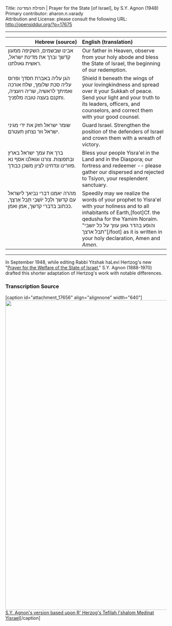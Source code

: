 <html>
<head></head>
<body>
Title: תפילת המדינה | Prayer for the State [of Israel], by S.Y. Agnon (1948)<br />
Primary contributor: aharon.n.varady<br />
Attribution and License: please consult the following URL: <a href="http://opensiddur.org/?p=17675">http://opensiddur.org/?p=17675</a>
<p />
<hr />

<table style="margin-left: auto;margin-right: auto;" class="draggable">
<thead><tr><th id="x" style="text-align: right;">Hebrew (source)</th><th style="text-align: left;">English (translation)</th></tr></thead>
<tbody>
<tr><td style="vertical-align:top;" width="46%">
<div class="liturgy"><span lang="he">
אבינו שבשמים, 
השקיפה ממעון קדשך 
וברך את מדינת ישראל, 
ראשית גאולתנו. 
</span></div></td>

<td style="vertical-align:top;"><div class="english">
Our father in Heaven,
observe from your holy abode
and bless the State of Israel,
the beginning of our redemption.
</div></td></tr>


<tr><td style="vertical-align:top;" width="46%">
<div class="liturgy"><span lang="he">
הגן עליה באברת חסדך 
ופרוס עליה סכת שלומך, 
שלח אורכה ואמיתך לראשיה, 
שריה ויועציה, 
ותקנם בעצה טובה מלפניך. 
</span></div></td>

<td style="vertical-align:top;"><div class="english">
Shield it beneath the wings of your lovingkindness
and spread over it your Sukkah of peace.
Send your light and your truth to its leaders, 
officers, and counselors,
and correct them with your good counsel.
</div></td></tr>


<tr><td style="vertical-align:top;" width="46%">
<div class="liturgy"><span lang="he">
שומר ישראל 
חזק את ידי מגיני ישראל 
וזר נצחון תעטרם. 
</span></div></td>

<td style="vertical-align:top;"><div class="english">
Guard Israel.
Strengthen the position of the defenders of Israel
and crown them with a wreath of victory.
</div></td></tr>


<tr><td style="vertical-align:top;" width="46%">
<div class="liturgy"><span lang="he">
ברך את עמך ישראל בארץ ובתפוצות. 
צורנו וגואלנו 
אסף נא פזורינו ונדחינו 
לציון משכן כבודך.
</span></div></td>

<td style="vertical-align:top;"><div class="english">
Bless your people Yisra'el in the Land and in the Diaspora;
our fortress and redeemer --
please gather our dispersed and rejected
to Tsiyon, your resplendent sanctuary.
</div></td></tr>


<tr><td style="vertical-align:top;" width="46%">
<div class="liturgy"><span lang="he">
מהרה יאמנו דברי נביאך 
לישראל עם קדשך 
וּלְכׇּל יוֹשְׁבֵי תֵּבֵל אַרְצֶךָ, 
ככתוב בדברי קדשך, 
אמן ואמן.
</span></div></td>

<td style="vertical-align:top;"><div class="english">
Speedily may we realize the words of your prophet 
to Yisra'el with your holiness 
and to all inhabitants of Earth,[foot]Cf. the qedusha for the Yamim Noraim. "והופע בהדר גאון עוזך על כל יושבי תבל ארצך"[/foot]
as it is written in your holy declaration, 
Amen and <em>Amen</em>.
</div></td></tr>
</tbody></table>

<hr />

In September 1948, while editing Rabbi Yitshak haLevi Hertzog's new "<a href="https://opensiddur.org/prayers-for/collective-welfare/government/prayer-for-the-welfare-of-the-state-of-israel-by-yitshak-halevi-hertzog-1948/">Prayer for the Welfare of the State of Israel</a>," S.Y. Agnon (1888-1970) drafted this shorter adaptation of Hertzog's work with notable differences.

<h3>Transcription Source</h3>

[caption id="attachment_17656" align="alignnone" width="640"]<a href="https://opensiddur.org/wp-content/uploads/2017/10/Prayer_for_the_Welfare_of_the_State_of_Israel_Agnon_envelope.jpg"><img src="https://opensiddur.org/wp-content/uploads/2017/10/Prayer_for_the_Welfare_of_the_State_of_Israel_Agnon_envelope-680x1024.jpg" alt="" width="640" height="964" class="size-large wp-image-17656" /></a> <a href="https://he.wikipedia.org/wiki/קובץ:Prayer_for_the_Welfare_of_the_State_of_Israel_Agnon_envelope.JPG">S.Y. Agnon's version based upon R' Herzog's Tefilah l'shalom Medinat Yisrael</a>[/caption]
</body>
</html>
